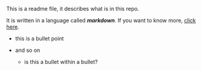 This is a readme file, it describes what is in this repo.

It is written in a language called ***markdown***. If you want to know more, [click here](https://github.com/adam-p/markdown-here/wiki/Markdown-Cheatsheet).

* this is a bullet point

* and so on
   * is this a bullet within a bullet?